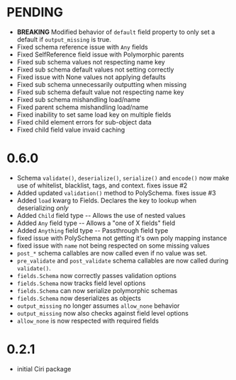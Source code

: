 # PENDING

  * **BREAKING** Modified behavior of `default` field property
    to only set a default if `output_missing` is true.
  * Fixed schema reference issue with `Any` fields
  * Fixed SelfReference field issue with Polymorphic parents
  * Fixed sub schema values not respecting name key
  * Fixed sub schema default values not setting correctly
  * Fixed issue with None values not applying defaults
  * Fixed sub schema unnecessarily outputting when missing
  * Fixed sub schema default value not respecting name key
  * Fixed sub schema mishandling load/name
  * Fixed parent schema mishandling load/name
  * Fixed inability to set same load key on multiple fields
  * Fixed child element errors for sub-object data
  * Fixed child field value invaid caching


# 0.6.0

  * Schema `validate()`, `deserialize()`, `serialize()` and `encode()`
    now make use of whitelist, blacklist, tags, and context. fixes issue #2
  * Added updated `validation()` method to PolySchema. fixes issue #3
  * Added `load` kwarg to Fields. Declares the key to lookup when deserializing *only*
  * Added `Child` field type -- Allows the use of nested values
  * Added `Any` field type -- Allows a "one of X fields" field
  * Added `Anything` field type -- Passthrough field type
  * fixed issue with PolySchema not getting it's own poly mapping instance
  * fixed issue with `name` not being respected on some missing values
  * `post_*` schema callables are now called even if no
     value was set.
  * `pre_validate` and `post_validate` schema callables are now
     called during `validate()`.
  * `fields.Schema` now correctly passes validation options
  * `fields.Schema` now tracks field level options
  * `fields.Schema` can now serialize polymorphic schemas
  * `fields.Schema` now deserializes as objects
  * `output_missing` no longer assumes `allow_none` behavior
  * `output_missing` now also checks against field level options
  * `allow_none` is now respected with required fields


# 0.2.1

  * initial Ciri package
